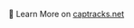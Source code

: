 👋  Learn More on [captracks.net](CapTracks.net)

 

<!---
captracks/captracks is a ✨ special ✨ repository because its `README.md` (this file) appears on your GitHub profile.
You can click the Preview link to take a look at your changes.
--->
